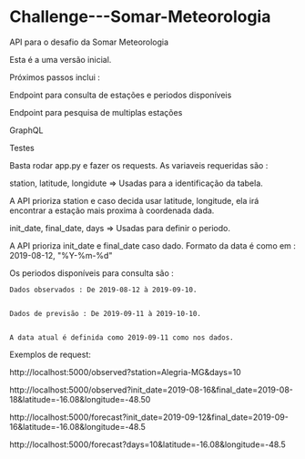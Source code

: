# Challenge---Somar-Meteorologia
API para o desafio da Somar Meteorologia

Esta é a uma versão inicial. 


Próximos passos inclui :


  Endpoint para consulta de estações e periodos disponíveis
  
  
  Endpoint para pesquisa de multiplas estações
  
  
  GraphQL
  
  
  Testes 
  
  
  




Basta rodar app.py e fazer os requests. As variaveis requeridas são :


  station, latitude, longidute => Usadas para a identificação da tabela.
  
  
  A API prioriza station e caso decida usar latitude, longitude, ela irá encontrar a estação mais proxima à coordenada dada.
  
  
  init_date, final_date, days => Usadas para definir o periodo.
  
  
  A API prioriza init_date e final_date caso dado. Formato da data é como em : 2019-08-12, "%Y-%m-%d"
  
  
  Os periodos disponíveis para consulta são : 
  
  
    Dados observados : De 2019-08-12 à 2019-09-10.
    
    
    Dados de previsão : De 2019-09-11 à 2019-10-10.
    
    
    A data atual é definida como 2019-09-11 como nos dados.
    
    

Exemplos de request:

http://localhost:5000/observed?station=Alegria-MG&days=10

http://localhost:5000/observed?init_date=2019-08-16&final_date=2019-08-18&latitude=-16.08&longitude=-48.50

http://localhost:5000/forecast?init_date=2019-09-12&final_date=2019-09-16&latitude=-16.08&longitude=-48.5

http://localhost:5000/forecast?days=10&latitude=-16.08&longitude=-48.5


